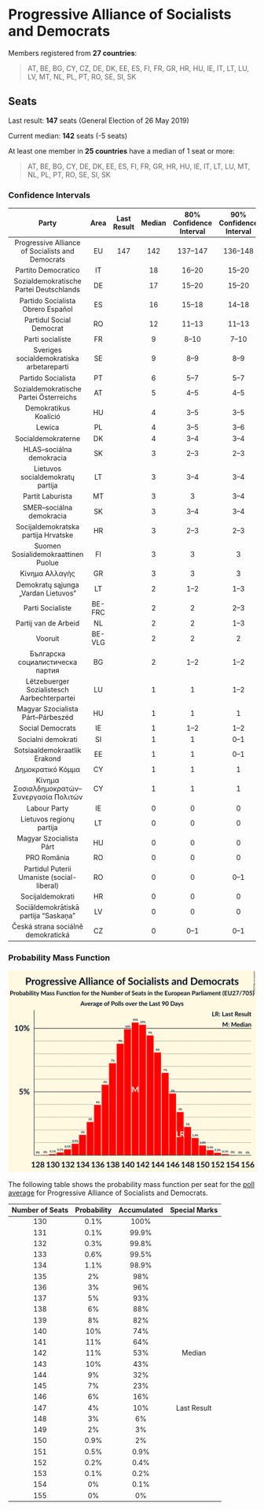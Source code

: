 # Progressive Alliance of Socialists and Democrats

Members registered from **27 countries**:

> AT, BE, BG, CY, CZ, DE, DK, EE, ES, FI, FR, GR, HR, HU, IE, IT, LT, LU, LV, MT, NL, PL, PT, RO, SE, SI, SK

## Seats

Last result: **147** seats (General Election of 26 May 2019)

Current median: **142** seats (-5 seats)

At least one member in **25 countries** have a median of 1 seat or more:

> AT, BE, BG, CY, DE, DK, EE, ES, FI, FR, GR, HR, HU, IE, IT, LT, LU, MT, NL, PL, PT, RO, SE, SI, SK

### Confidence Intervals

| Party | Area | Last Result | Median | 80% Confidence Interval | 90% Confidence Interval | 95% Confidence Interval | 99% Confidence Interval |
|:-----:|:----:|:-----------:|:------:|:-----------------------:|:-----------------------:|:-----------------------:|:-----------------------:|
| Progressive Alliance of Socialists and Democrats | EU | 147 | 142 | 137–147 | 136–148 | 135–149 | 133–151 |
| Partito Democratico | IT | | 18 | 16–20 | 15–20 | 15–21 | 14–22 |
| Sozialdemokratische Partei Deutschlands | DE | | 17 | 15–20 | 15–20 | 15–22 | 15–22 |
| Partido Socialista Obrero Español | ES | | 16 | 15–18 | 14–18 | 13–18 | 13–19 |
| Partidul Social Democrat | RO | | 12 | 11–13 | 11–13 | 11–14 | 11–14 |
| Parti socialiste | FR | | 9 | 8–10 | 7–10 | 7–10 | 7–11 |
| Sveriges socialdemokratiska arbetareparti | SE | | 9 | 8–9 | 8–9 | 8–9 | 8–10 |
| Partido Socialista | PT | | 6 | 5–7 | 5–7 | 5–7 | 5–7 |
| Sozialdemokratische Partei Österreichs | AT | | 5 | 4–5 | 4–5 | 3–5 | 3–6 |
| Demokratikus Koalíció | HU | | 4 | 3–5 | 3–5 | 3–5 | 3–5 |
| Lewica | PL | | 4 | 3–5 | 3–6 | 3–6 | 0–6 |
| Socialdemokraterne | DK | | 4 | 3–4 | 3–4 | 3–4 | 3–5 |
| HLAS–sociálna demokracia | SK | | 3 | 2–3 | 2–3 | 2–4 | 2–4 |
| Lietuvos socialdemokratų partija | LT | | 3 | 3–4 | 3–4 | 3–4 | 2–4 |
| Partit Laburista | MT | | 3 | 3 | 3–4 | 3–4 | 3–4 |
| SMER–sociálna demokracia | SK | | 3 | 3–4 | 3–4 | 3–4 | 3–5 |
| Socijaldemokratska partija Hrvatske | HR | | 3 | 2–3 | 2–3 | 2–3 | 2–3 |
| Suomen Sosialidemokraattinen Puolue | FI | | 3 | 3 | 3 | 3–4 | 3–4 |
| Κίνημα Αλλαγής | GR | | 3 | 3 | 3 | 3 | 3 |
| Demokratų sąjunga „Vardan Lietuvos“ | LT | | 2 | 1–2 | 1–3 | 1–3 | 1–3 |
| Parti Socialiste | BE-FRC | | 2 | 2 | 2–3 | 2–3 | 2–3 |
| Partij van de Arbeid | NL | | 2 | 2 | 1–3 | 1–3 | 1–3 |
| Vooruit | BE-VLG | | 2 | 2 | 2 | 2 | 2–3 |
| Българска социалистическа партия | BG | | 2 | 1–2 | 1–2 | 1–2 | 1–2 |
| Lëtzebuerger Sozialistesch Aarbechterpartei | LU | | 1 | 1 | 1–2 | 1–2 | 1–2 |
| Magyar Szocialista Párt–Párbeszéd | HU | | 1 | 1 | 1 | 1 | 1–2 |
| Social Democrats | IE | | 1 | 1–2 | 1–2 | 1–2 | 1–2 |
| Socialni demokrati | SI | | 1 | 1 | 0–1 | 0–1 | 0–1 |
| Sotsiaaldemokraatlik Erakond | EE | | 1 | 1 | 0–1 | 0–1 | 0–1 |
| Δημοκρατικό Κόμμα | CY | | 1 | 1 | 1 | 1 | 1 |
| Κίνημα Σοσιαλδημοκρατών–Συνεργασία Πολιτών | CY | | 1 | 1 | 1 | 1 | 1 |
| Labour Party | IE | | 0 | 0 | 0 | 0 | 0 |
| Lietuvos regionų partija | LT | | 0 | 0 | 0 | 0 | 0 |
| Magyar Szocialista Párt | HU | | 0 | 0 | 0 | 0 | 0 |
| PRO România | RO | | 0 | 0 | 0 | 0 | 0 |
| Partidul Puterii Umaniste (social-liberal) | RO | | 0 | 0 | 0–1 | 0–2 | 0–2 |
| Socijaldemokrati | HR | | 0 | 0 | 0 | 0 | 0 |
| Sociāldemokrātiskā partija “Saskaņa” | LV | | 0 | 0 | 0 | 0 | 0–1 |
| Česká strana sociálně demokratická | CZ | | 0 | 0–1 | 0–1 | 0–2 | 0–2 |

### Probability Mass Function

![Graph with seats probability mass function not yet produced](average-2023-06-30-seats-pmf-progressiveallianceofsocialistsanddemocrats.png "Seats Probability Mass Function")

The following table shows the probability mass function per seat for the [poll average](average-2023-06-30.html) for Progressive Alliance of Socialists and Democrats.

| Number of Seats | Probability | Accumulated | Special Marks |
|:---------------:|:-----------:|:-----------:|:-------------:|
| 130 | 0.1% | 100% |  |
| 131 | 0.1% | 99.9% |  |
| 132 | 0.3% | 99.8% |  |
| 133 | 0.6% | 99.5% |  |
| 134 | 1.1% | 98.9% |  |
| 135 | 2% | 98% |  |
| 136 | 3% | 96% |  |
| 137 | 5% | 93% |  |
| 138 | 6% | 88% |  |
| 139 | 8% | 82% |  |
| 140 | 10% | 74% |  |
| 141 | 11% | 64% |  |
| 142 | 11% | 53% | Median |
| 143 | 10% | 43% |  |
| 144 | 9% | 32% |  |
| 145 | 7% | 23% |  |
| 146 | 6% | 16% |  |
| 147 | 4% | 10% | Last Result |
| 148 | 3% | 6% |  |
| 149 | 2% | 3% |  |
| 150 | 0.9% | 2% |  |
| 151 | 0.5% | 0.9% |  |
| 152 | 0.2% | 0.4% |  |
| 153 | 0.1% | 0.2% |  |
| 154 | 0% | 0.1% |  |
| 155 | 0% | 0% |  |


